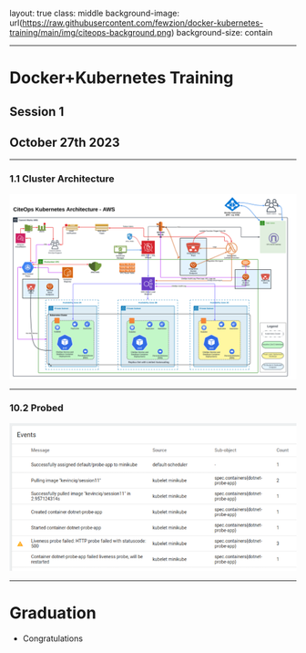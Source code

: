 layout: true
class: middle
background-image: url(https://raw.githubusercontent.com/fewzion/docker-kubernetes-training/main/img/citeops-background.png)
background-size: contain

---

# Docker+Kubernetes Training
## Session 1
## October 27th 2023

---

### 1.1 Cluster Architecture

![](https://raw.githubusercontent.com/fewzion/docker-kubernetes-training/main/img/CiteOps.Kubernetes.Architecture-AWS.png)

---

### 10.2 Probed

![](https://raw.githubusercontent.com/fewzion/docker-kubernetes-training/main/img/k8s.probe.png)

---

# Graduation

- Congratulations
